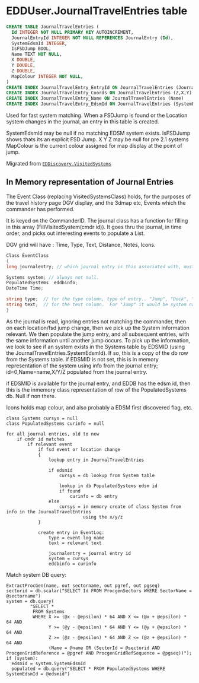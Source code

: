 # EDDUser.JournalTravelEntries table

```sql
CREATE TABLE JournalTravelEntries (
  Id INTEGER NOT NULL PRIMARY KEY AUTOINCREMENT,
  JournalEntryId INTEGER NOT NULL REFERENCES JournalEntry (Id),
  SystemEdsmId INTEGER,
  IsFSDJump BOOL,
  Name TEXT NOT NULL,
  X DOUBLE,
  Y DOUBLE,
  Z DOUBLE,
  MapColour INTEGER NOT NULL,
)
CREATE INDEX JournalTravelEntry_EntryId ON JournalTravelEntries (JournalEntryId)
CREATE INDEX JournalTravelEntry_Coords ON JournalTravelEntries (Z,X,Y)
CREATE INDEX JournalTravelEntry_Name ON JournalTravelEntries (Name)
CREATE INDEX JournalTravelEntry_EdsmId ON JournalTravelEntries (SystemEdsmId)
```

Used for fast system matching.  When a FSDJump is found or the Location system changes in the journal, an entry in this table is created.

SystemEdsmId may be null if no matching EDSM system exists.
IsFSDJump shows thats its an explicit FSD Jump.
X Y Z may be null for pre 2.1 systems
MapColour is the current colour assigned for map display at the point of jump.

Migrated from [`EDDiscovery.VisitedSystems`](https://github.com/EDDiscovery/EDDiscovery/wiki/Databases-in-EDD#visitedsystems)

## In Memory representation of Journal Entries

The Event Class (replacing VisitedSystemsClass) holds, for the purposes of the travel history page DGV display, and the 3dmap etc, Events which the commander has performed.

It is keyed on the CommanderID. The journal class has a function for filling in this array (FillVisitedSystem(cmdr id)).  It goes thru the journal, in time order, and picks out interesting events to populate a List<EventClass>.

DGV grid will have : Time, Type, Text, Distance, Notes, Icons.  

```C#
Class EventClass
{
long journalentry; // which journal entry is this associated with, must be set

Systems system; // always not null.
PopulatedSystems  eddbinfo;
DateTime Time;

string type;  // for the type column, type of entry.. "Jump", "Dock", "Undock", "Land", "Take off" etc.
string text;  // for the text column.  For "Jump" it would be system name, for "Dock" maybe the space station name (can we get that)
}
```

As the journal is read, ignoring entries not matching the commander, then on each location/fsd jump change, then we pick up the System information relevant.  We then populate the jump entry, and all subsequent entries, with the same information until another jump occurs. To pick up the information, we look to see if an system exists in the Systems table by EDSMID (using the JournalTravelEntries.SystemEdsmId).  If so, this is a copy of the db row from the Systems table.  if EDSMID is not set, this is in memory representation of the system using info from the journal entry; id=0,Name=name,X/Y/Z populated from the journal entry.

if EDSMID is available for the journal entry, and EDDB has the edsm id, then this is the inmemory class representation of row of the PopulatedSystems db. Null if non there.

Icons holds map colour, and also probably a EDSM first discovered flag, etc.
```
class Systems cursys = null
class PopulatedSystems curinfo = null

for all journal entries, old to new
    if cmdr id matches
        if relevant event
            if fsd event or location change
            {
                lookup entry in JournalTravelEntries

                if edsmid
                    cursys = db lookup from System table

                    lookup in db PopulatedSystems edsm id
                    if found
                        curinfo = db entry
                else
                    cursys = in memory create of class System from info in the JournalTravelEntries
                             using the x/y/z
            }

            create entry in EventLog:
                type = event log name
                text = relevant text

                journalentry = journal entry id
                system = cursys
                eddbinfo = curinfo
```

Match system DB query:
```
ExtractProcGen(name, out sectorname, out pgref, out pgseq)
sectorid = db.scalar("SELECT Id FROM ProcgenSectors WHERE SectorName = @sectorname")
system = db.query(
         "SELECT * 
          FROM Systems 
          WHERE X >= (@x - @epsilon) * 64 AND X <= (@x + @epsilon) * 64 AND
                Y >= (@y - @epsilon) * 64 AND Y <= (@y + @epsilon) * 64 AND
                Z >= (@z - @epsilon) * 64 AND Z <= (@z + @epsilon) * 64 AND
                (Name = @name OR (SectorId = @sectorid AND ProcgenGridReference = @pgref AND ProcgenGridRefSequence = @pgseq))");
if (system):
  edsmid = system.SystemEdsmId
  populated = db.query("SELECT * FROM PopulatedSystems WHERE SystemEdsmId = @edsmid")
```
